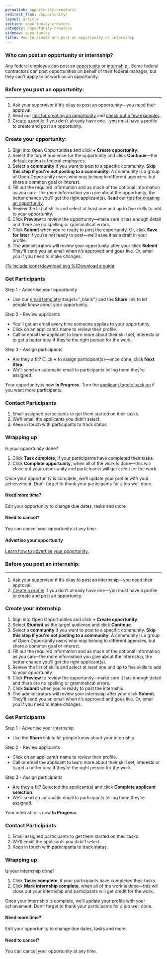 ```yaml
---
permalink: opportunity-creators/
redirect_from: /opportunity/
layout: article
section: opportunity-creators
category: opportunity-creators
sidenav: opportunity
title: How to create and post an opportunity or internship
---
```


### Who can post an opportunity or internship?
Any federal employee can post an <a href="#Before_posting_opportunity">opportunity </a> or <a href="#Before_posting_internship">internship </a>. Some federal contractors can post opportunities on behalf of their federal manager, but they can't apply to or work on an opportunity.

<h3 id="Before_posting_opportunity">Before you post an opportunity:</h3>
<hr>

1. Ask your supervisor if it’s okay to post an opportunity—you need their approval.
2. Read our [tips for creating an opportunity](../opportunity-creators/top-10-tips/) and [check out a few examples](sample-opportunities).
3. [Create a profile](../profile/) if you don’t already have one—you must have a profile to create and post an opportunity.

### Create your opportunity:

1. Sign into Open Opportunities and click **+ Create opportunity**.
2. Select the target audience for the opportunity and click **Continue**—the default option is federal employees.
3. Select a **community** if you want to post to a specific community. **Skip this step if you're not posting to a community**. A community is a group of Open Opportunity users who may belong to different agencies, but share a common goal or interest.
4. Fill out the required information and as much of the optional information as you can—the more information you give about the opportunity, the better chance you'll get the right applicant(s). Read our [tips for creating an opportunity](../opportunity-creators/top-10-tips/).
5. Review the list of skills and select at least one and up to five skills to add to your opportunity.
6. Click **Preview** to review the opportunity—make sure it has enough detail and there are no spelling or grammatical errors.
7. Click **Submit** when you're ready to post the opportunity. Or, click **Save for later** if you’re not ready to post—we’ll save it as a draft in your profile.
8. The administrators will review your opportunity after your click **Submit**. They’ll send you an email when it’s approved and goes live. Or, email you if you need to make changes.

<div class="usajobs-openopps-help-center-article__callout">
  <a class="usajobs-openopps-help-center-article__callout-link" href="{{ site.baseurl }}/assets/Open.Opportunities.-.How.to.create.an.opportunity.pdf" target= "blank">
    <amp-img src="{{ site.baseurl }}/assets/images/OppCreationProcessMap@2x.png"
          srcset="{{ site.baseurl }}/assets/images/OppCreationProcessMap@2x.png 768w,
                  {{ site.baseurl }}/assets/images/images/OppCreationProcessMap@2x-narrow.png 100w"
           width="44"
          height="72"
          layout="responsive"
             alt="Open Opportunities Process Map"></amp-img>
    {% include icons/download.svg %}Download a guide
  </a>
</div>

### Get Participants

Step 1 - Advertise your opportunity

- Use our [email template](marketing-email-template.docx){:target="\_blank"} and the **Share** link to let people know about your opportunity.

Step 2 -  Review applicants

- You’ll get an email every time someone applies to your opportunity.
- Click on an applicant’s name to review their profile.
- Call or email the applicant to learn more about their skill set, interests or to get a better idea if they’re the right person for the work.

Step 3 - Assign participants

- Are they a fit? Click **+** to assign participant(s)—once done, click **Next Step**.
- We'll send an automatic email to participants telling them they’re assigned.

Your opportunity is now **In Progress**. Turn the [applicant toggle back on](accept-applications/) if you want more participants.

### Contact Participants

1. Email assigned participants to get them started on their tasks.
2. We’ll email the applicants you didn’t select.
3. Keep in touch with participants to track status.

### Wrapping up

Is your opportunity done?

1. Click **Task complete**, if your participants have completed their tasks.
2. Click **Complete opportunity**, when all of the work is done—this will close out your opportunity and participants will get credit for the work.

Once your opportunity is complete, we’ll update your profile with your achievement. Don’t forget to thank your participants for a job well done.

#### Need more time?

Edit your opportunity to change due dates, tasks and more.

#### Need to cancel?

You can cancel your opportunity at any time.

#### Advertise your opportunity

[Learn how to advertise your opportunity.](advertise/)


<h3 id="Before_posting_internship">Before you post an internship:</h3>
<hr>

1. Ask your supervisor if it’s okay to post an internship—you need their approval.
2. [Create a profile](../profile/) if you don’t already have one—you must have a profile to create and post an opportunity.

### Create your internship

1. Sign into Open Opportunities and click **+ Create opportunity**.
2. Select **Student** as the target audience and click **Continue**.
3. Select a **community** if you want to post to a specific community. **Skip this step if you're not posting to a community**. A community is a group of Open Opportunity users who may belong to different agencies, but share a common goal or interest.
4. Fill out the required information and as much of the optional information as you can—the more information you give about the internship, the better chance you'll get the right applicant(s).
5. Review the list of skills and select at least one and up to five skills to add to your opportunity.
6. Click **Preview** to review the opportunity—make sure it has enough detail and there are no spelling or grammatical errors.
7. Click **Submit** when you're ready to post the internship.
8. The administrators will review your internship after your click **Submit**. They’ll send you an email when it’s approved and goes live. Or, email you if you need to make changes.

### Get Participants

Step 1 - Advertise your internship

- Use the **Share** link to let people know about your internship.

Step 2 - Review applicants

- Click on an applicant’s name to review their profile.
- Call or email the applicant to learn more about their skill set, interests or to get a better idea if they’re the right person for the work.

Step 3 - Assign participants

- Are they a fit? Selected the applicant(s) and click **Complete applicant selection**.
- We'll send an automatic email to participants telling them they’re assigned.

Your internship is now **In Progress**.

### Contact Participants

1. Email assigned participants to get them started on their tasks.
2. We’ll email the applicants you didn’t select.
3. Keep in touch with participants to track status.

### Wrapping up

Is your internship done?

1. Click **Tasks complete**, if your participants have completed their tasks.
2. Click **Mark internship complete**, when all of the work is done—this will close out your internship and participants will get credit for the work.

Once your internship is complete, we’ll update your profile with your achievement. Don’t forget to thank your participants for a job well done.

#### Need more time?

Edit your opportunity to change due dates, tasks and more.

#### Need to cancel?

You can cancel your opportunity at any time.
